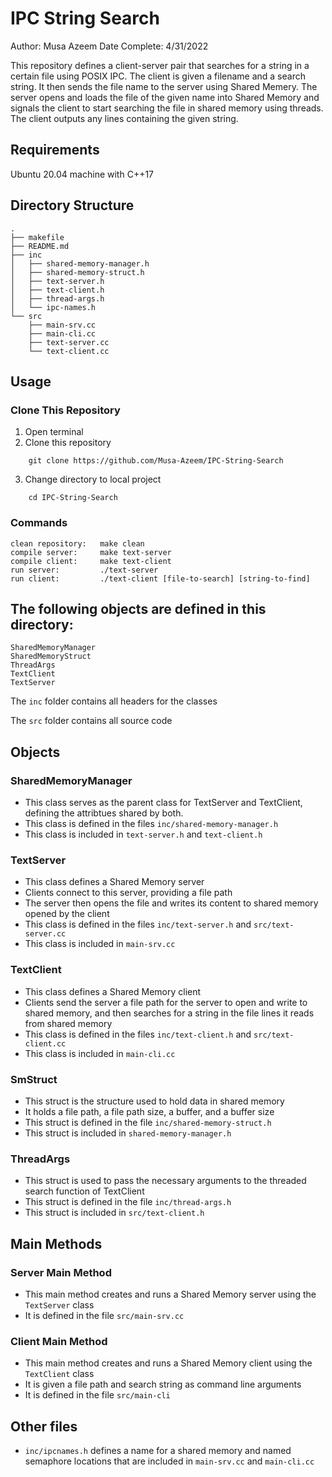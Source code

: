 # IPC String Search
Author: Musa Azeem
Date Complete: 4/31/2022

This repository defines a client-server pair that searches for a string in a
certain file using POSIX IPC. The client is given a filename and a search
string. It then sends the file name to the server using Shared Memery. The
server opens and loads the file of the given name into Shared Memory and
signals the client to start searching the file in shared memory using threads.
The client outputs any lines containing the given string.

## Requirements
Ubuntu 20.04 machine with C++17

## Directory Structure
```
.
├── makefile
├── README.md
├── inc
│   ├── shared-memory-manager.h
│   ├── shared-memory-struct.h
│   ├── text-server.h
│   ├── text-client.h
│   ├── thread-args.h
│   └── ipc-names.h
└── src
    ├── main-srv.cc
    ├── main-cli.cc
    ├── text-server.cc
    └── text-client.cc
```

## Usage

### Clone This Repository
1. Open terminal
2. Clone this repository
```
    git clone https://github.com/Musa-Azeem/IPC-String-Search
```
3. Change directory to local project
```
    cd IPC-String-Search
```

### Commands
    clean repository:   make clean
    compile server:     make text-server
    compile client:     make text-client
    run server:         ./text-server
    run client:         ./text-client [file-to-search] [string-to-find]

## The following objects are defined in this directory:

    SharedMemoryManager
    SharedMemoryStruct
    ThreadArgs
    TextClient
    TextServer

The `inc` folder contains all headers for the classes

The `src` folder contains all source code

## Objects

### SharedMemoryManager
- This class serves as the parent class for TextServer and TextClient, defining the attribtues shared by both.
- This class is defined in the files `inc/shared-memory-manager.h`
- This class is included in `text-server.h` and `text-client.h`

### TextServer
- This class defines a Shared Memory server
- Clients connect to this server, providing a file path
- The server then opens the file and writes its content to shared memory opened by the client
- This class is defined in the files `inc/text-server.h` and `src/text-server.cc`
- This class is included in `main-srv.cc`

### TextClient
- This class defines a Shared Memory client
- Clients send the server a file path for the server to open and write to shared memory, and then searches for a string in the file lines it reads from shared memory
- This class is defined in the files `inc/text-client.h` and `src/text-client.cc`
- This class is included in `main-cli.cc`

### SmStruct
- This struct is the structure used to hold data in shared memory
- It holds a file path, a file path size, a buffer, and a buffer size
- This struct is defined in the file `inc/shared-memory-struct.h`
- This struct is included in `shared-memory-manager.h`

### ThreadArgs
- This struct is used to pass the necessary arguments to the threaded search function of TextClient
- This struct is defined in the file `inc/thread-args.h`
- This struct is included in `src/text-client.h`

## Main Methods

### Server Main Method
- This main method creates and runs a Shared Memory server using the `TextServer` class
- It is defined in the file `src/main-srv.cc`

### Client Main Method
- This main method creates and runs a Shared Memory client using the `TextClient` class
- It is given a file path and search string as command line arguments
- It is defined in the file `src/main-cli`

## Other files
- `inc/ipcnames.h` defines a name for a shared memory and named semaphore locations that are included in `main-srv.cc` and `main-cli.cc`